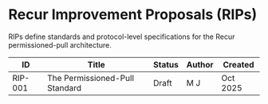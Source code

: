 # Recur Improvement Proposals (RIPs)

RIPs define standards and protocol-level specifications for the Recur permissioned-pull architecture.

| ID | Title | Status | Author | Created |
|----|--------|---------|---------|---------|
| RIP-001 | The Permissioned-Pull Standard | Draft | M J | Oct 2025 |
